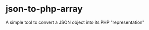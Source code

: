 json-to-php-array
=================

A simple tool to convert a JSON object into its PHP "representation"
